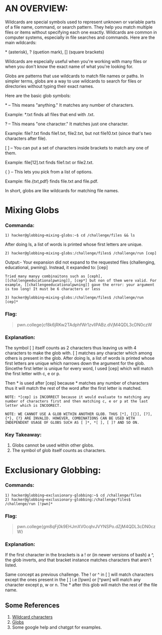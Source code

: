 # AN OVERVIEW:
Wildcards are special symbols used to represent unknown or variable parts of a file name, command, or search pattern. They help you match multiple files or items without specifying each one exactly. Wildcards are common in computer systems, especially in file searches and commands.
Here are the main wildcards:

\* (asterisk), ? (quetion mark), [] (square brackets)

Wildcards are especially useful when you're working with many files or when you don't know the exact name of what you're looking for.

Globs are patterns that use wildcards to match file names or paths. In simpler terms, globs are a way to use wildcards to search for files or directories without typing their exact names.

Here are the basic glob symbols:

\* – This means "anything." It matches any number of characters.

Example: *.txt finds all files that end with .txt.

? – This means "one character." It matches just one character.

Example: file?.txt finds file1.txt, file2.txt, but not file10.txt (since that's two characters after file).

[ ] – You can put a set of characters inside brackets to match any one of them.

Example: file[12].txt finds file1.txt or file2.txt.

{ } – This lets you pick from a list of options.

Example: file.{txt,pdf} finds file.txt and file.pdf. 

In short, globs are like wildcards for matching file names.

# Mixing Globs
### Commanda:
```
1) hacker@globbing~mixing-globs:~$ cd /challenge/files && ls
```
After doing ls, a list of words is printed whose first letters are unique.
```
2) hacker@globbing~mixing-globs:/challenge/files$ /challenge/run [cep]
```
Output:- Your expansion did not expand to the requested files (challenging, educational,
pwning). Instead, it expanded to:
[cep]

`Tried many manyy combinaitons such as [ceph], [[challengeeducationalpwning]], [cep*] but non of them were valid. For example, [[challengeeducationalpwning]] gave the error: your argument is too long! It must be 6 characters or less`
```
3) hacker@globbing~mixing-globs:/challenge/files$ /challenge/run [cep]*
```
### Flag:
>pwn.college{cf8k6jRKw2TAdphfWr1zvllPABz.dVjM4QDL3cDN0czW
### Explanation: 
The symbol [ ] itself counts as 2 characters thus leaving us with 4 characters to make the glob with. [ ] matches any character which among others is present in the glob. 
After doing ls, a list of words is printed whose first letters are unique which narrows down the argument for the glob. Sincethe first letter is unique for every word, I used [cep] which will match the first letter with c, e or p.

Then * is used after [cep] because * matches any number of characters thus it will match the rest of the word after the first letter is matched.

`NOTE: *[cep] is INCORRECT because it would evaluate to matching any number of characters first and then matching c, e or p at the last letter which is INCOORECT.`

`NOTE: WE CANNOT USE A GLOB WITHIN ANOTHER GLOB. THUS [*], [{}], [?], {*}, {?} ARE INVALID. HOWEVER, COMBINATIONS CAN BE USED WITH INDEPENDENT USAGE OF GLOBS SUCH AS [ ]*, *[ ], [ ]? AND SO ON.`
### Key Takeaway:
1. Globs cannot be used within other globs.
2. The symbol of glob itself counts as characters.

# Exclusionary Globbing:
### Commands:
```
1) hacker@globbing~exclusionary-globbing:~$ cd /challenge/files
2) hacker@globbing~exclusionary-globbing:/challenge/files$ /challenge/run [!pwn]*
```
### Flag:
>pwn.college{gm8qFj0k9EHJmXV0cqhrJVYNSPo.dZjM4QDL3cDN0czW}
### Explanation: 
If the first character in the brackets is a ! or (in newer versions of bash) a ^, the glob inverts, and that bracket instance matches characters that aren't listed.

Same concept as previous challenge. The ! or ^ in [ ] will match characters except the ones present in the [ ] i.e [!pwn] or [^pwn] will match any character except p, w or n. The * after this glob will match the rest of the file name.

## Some References
1) [Wildcard characters](https://en.wikipedia.org/wiki/Wildcard_character)
2) [Globs](https://en.wikipedia.org/wiki/Glob_(programming))
3) Some google help and chatgpt for examples. 
